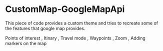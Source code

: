 # CustomMap-GoogleMapApi

This piece of code provides a custom theme and tries to recreate some of the features that google map provides.

Points of interest , 
Itinary , 
Travel mode , 
Waypoints , 
Zoom , 
Adding markers on the map 
